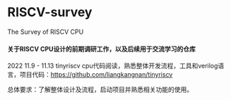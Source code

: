 # RISCV-survey
The Survey of RISCV CPU
#### 关于RISCV CPU设计的前期调研工作，以及后续用于交流学习的仓库

2022 11.9 - 11.13 
tinyriscv cpu代码阅读，熟悉整体开发流程，工具和verilog语言，项目代码：https://github.com/liangkangnan/tinyriscv

总体要求：了解整体设计及流程，启动项目并熟悉相关功能的使用。
